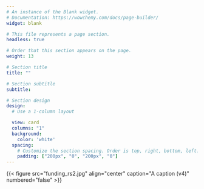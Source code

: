 ```yaml
---
# An instance of the Blank widget.
# Documentation: https://wowchemy.com/docs/page-builder/
widget: blank

# This file represents a page section.
headless: true

# Order that this section appears on the page.
weight: 13

# Section title
title: ""

# Section subtitle
subtitle:

# Section design
design:
  # Use a 1-column layout

  view: card
  columns: "1"
  background:
    color: 'white'
  spacing:
    # Customize the section spacing. Order is top, right, bottom, left.
    padding: ["200px", "0", "200px", "0"]
---
```


<!-- ![screen reader text](funding_rs.jpg "") -->

{{< figure src="funding_rs2.jpg" align="center" caption="A caption (v4)" numbered="false" >}}